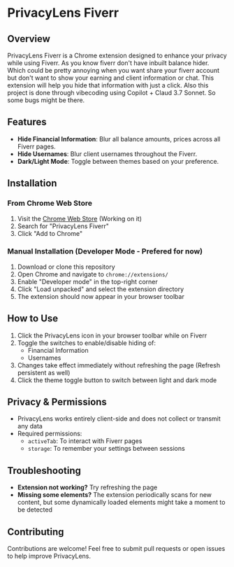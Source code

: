 # PrivacyLens Fiverr

## Overview

PrivacyLens Fiverr is a Chrome extension designed to enhance your privacy while using Fiverr. As you know fiverr don't have inbuilt balance hider. Which could be pretty annoying when you want share your fiverr account but don't want to show your earning and client information or chat. This extension will help you hide that information with just a click. Also this project is done through vibecoding using Copilot + Claud 3.7 Sonnet. So some bugs might be there.

## Features

- **Hide Financial Information**: Blur all balance amounts, prices across all Fiverr pages.
- **Hide Usernames**: Blur client usernames throughout the Fiverr.
- **Dark/Light Mode**: Toggle between themes based on your preference.

## Installation

### From Chrome Web Store

1. Visit the [Chrome Web Store](https://chrome.google.com/webstore/) (Working on it)
2. Search for "PrivacyLens Fiverr"
3. Click "Add to Chrome"

### Manual Installation (Developer Mode - Prefered for now)

1. Download or clone this repository
2. Open Chrome and navigate to `chrome://extensions/`
3. Enable "Developer mode" in the top-right corner
4. Click "Load unpacked" and select the extension directory
5. The extension should now appear in your browser toolbar

## How to Use

1. Click the PrivacyLens icon in your browser toolbar while on Fiverr
2. Toggle the switches to enable/disable hiding of:
   - Financial Information
   - Usernames
3. Changes take effect immediately without refreshing the page (Refresh persistent as well)
5. Click the theme toggle button to switch between light and dark mode

## Privacy & Permissions

- PrivacyLens works entirely client-side and does not collect or transmit any data
- Required permissions:
  - `activeTab`: To interact with Fiverr pages
  - `storage`: To remember your settings between sessions

## Troubleshooting

- **Extension not working?** Try refreshing the page
- **Missing some elements?** The extension periodically scans for new content, but some dynamically loaded elements might take a moment to be detected

## Contributing

Contributions are welcome! Feel free to submit pull requests or open issues to help improve PrivacyLens.

